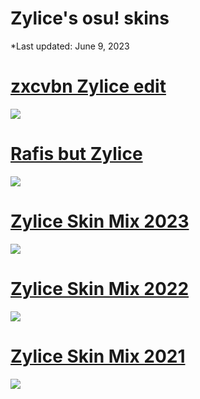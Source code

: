 # Zylice's osu! skins
*Last updated: June 9, 2023

# [zxcvbn Zylice edit](https://drive.google.com/file/d/1wlyNP-JCKIh1F13h2QzzWy_6r-yZbUr7/view?usp=sharing)
![](https://i.imgur.com/LU2isU4.png)

# [Rafis but Zylice](https://drive.google.com/file/d/18tJTqez4uPMFKLjb2y_uhtcZmbq63ITx/view?usp=sharing)
![](https://i.imgur.com/BEZjkRr.png)

# [Zylice Skin Mix 2023](https://www.mediafire.com/file/9kj3ghsxqxtuk47/Zylice_Skin_Mix_2023.osk/file) 
![](https://i.imgur.com/QTSIcIC.png)

# [Zylice Skin Mix 2022](https://drive.google.com/file/d/1QRsELktLnH--R5zOwpXYjSnreT6Q3_jM/view)
![](https://i.imgur.com/xtYrzQ5.png)

# [Zylice Skin Mix 2021](https://www.dropbox.com/s/hi1glyr07ykdkm2/Zylice%20Skin%20Mix.osk?dl=0)
![](https://i.imgur.com/KKUdgs2.png)
